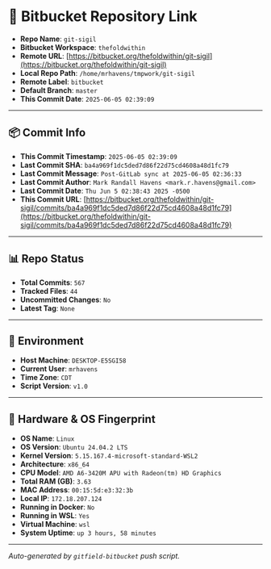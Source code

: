 # 🔗 Bitbucket Repository Link

- **Repo Name**: `git-sigil`
- **Bitbucket Workspace**: `thefoldwithin`
- **Remote URL**: [https://bitbucket.org/thefoldwithin/git-sigil](https://bitbucket.org/thefoldwithin/git-sigil)
- **Local Repo Path**: `/home/mrhavens/tmpwork/git-sigil`
- **Remote Label**: `bitbucket`
- **Default Branch**: `master`
- **This Commit Date**: `2025-06-05 02:39:09`

---

## 📦 Commit Info

- **This Commit Timestamp**: `2025-06-05 02:39:09`
- **Last Commit SHA**: `ba4a969f1dc5ded7d86f22d75cd4608a48d1fc79`
- **Last Commit Message**: `Post-GitLab sync at 2025-06-05 02:36:33`
- **Last Commit Author**: `Mark Randall Havens <mark.r.havens@gmail.com>`
- **Last Commit Date**: `Thu Jun 5 02:38:43 2025 -0500`
- **This Commit URL**: [https://bitbucket.org/thefoldwithin/git-sigil/commits/ba4a969f1dc5ded7d86f22d75cd4608a48d1fc79](https://bitbucket.org/thefoldwithin/git-sigil/commits/ba4a969f1dc5ded7d86f22d75cd4608a48d1fc79)

---

## 📊 Repo Status

- **Total Commits**: `567`
- **Tracked Files**: `44`
- **Uncommitted Changes**: `No`
- **Latest Tag**: `None`

---

## 🧭 Environment

- **Host Machine**: `DESKTOP-E5SGI58`
- **Current User**: `mrhavens`
- **Time Zone**: `CDT`
- **Script Version**: `v1.0`

---

## 🧬 Hardware & OS Fingerprint

- **OS Name**: `Linux`
- **OS Version**: `Ubuntu 24.04.2 LTS`
- **Kernel Version**: `5.15.167.4-microsoft-standard-WSL2`
- **Architecture**: `x86_64`
- **CPU Model**: `AMD A6-3420M APU with Radeon(tm) HD Graphics`
- **Total RAM (GB)**: `3.63`
- **MAC Address**: `00:15:5d:e3:32:3b`
- **Local IP**: `172.18.207.124`
- **Running in Docker**: `No`
- **Running in WSL**: `Yes`
- **Virtual Machine**: `wsl`
- **System Uptime**: `up 3 hours, 58 minutes`

---

_Auto-generated by `gitfield-bitbucket` push script._
